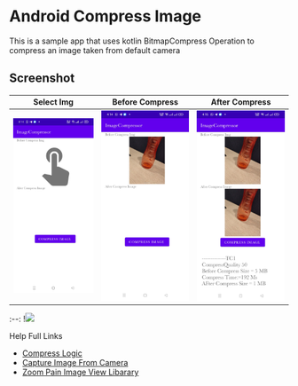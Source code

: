 # Android Compress Image 
This is a sample app  that uses kotlin BitmapCompress Operation to compress an image taken from default camera 
## Screenshot

Select Img|Before Compress|After Compress
:--:|:--:|:--:|
<img src="images/1.jpg" width="250px" />|<img src="images/2.jpg" width="250px" />|<img src="images/3.jpg" width="250px" />
:--:
!<img src="images/gif.gif"  />


Help Full Links

* [Compress Logic](https://stackoverflow.com/questions/8417034/how-to-make-bitmap-compress-without-change-the-bitmap-size)
* [Capture Image From Camera](https://developer.android.com/training/camerax/take-photo)
* [Zoom Pain Image View Libarary ](https://github.com/Baseflow/PhotoView)